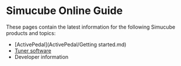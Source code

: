 # Simucube Online Guide

These pages contain the latest information for the following Simucube products and topics:

- [ActivePedal](ActivePedal/Getting started.md)
- [Tuner software](Tuner/Download.md)
- Developer information
